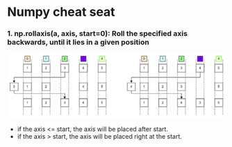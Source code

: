 # Numpy cheat seat

### 1. np.rollaxis(a, axis, start=0): Roll the specified axis backwards, until it lies in a given position 
![alt text](image.png)
- if the axis <= start, the axis will be placed after start.
- if the axis > start, the axis will be placed right at the start.